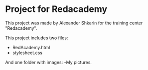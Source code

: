 # Project for Redacademy

This project was made by Alexander Shkarin for the training center "Redacademy".

This project includes two files: 
+ RedAcademy.html 
+ stylesheet.css 

And one folder with images: -My pictures.
